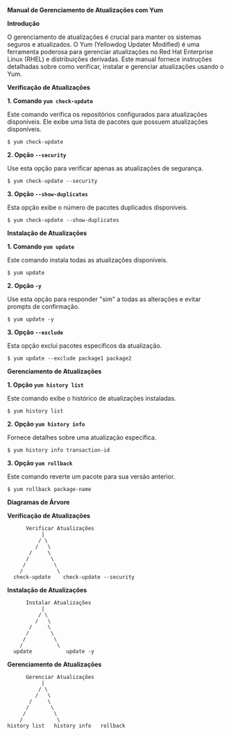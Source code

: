 **Manual de Gerenciamento de Atualizações com Yum**

**Introdução**

O gerenciamento de atualizações é crucial para manter os sistemas seguros e atualizados. O Yum (Yellowdog Updater Modified) é uma ferramenta poderosa para gerenciar atualizações no Red Hat Enterprise Linux (RHEL) e distribuições derivadas. Este manual fornece instruções detalhadas sobre como verificar, instalar e gerenciar atualizações usando o Yum.

**Verificação de Atualizações**

**1. Comando `yum check-update`**

Este comando verifica os repositórios configurados para atualizações disponíveis. Ele exibe uma lista de pacotes que possuem atualizações disponíveis.

```
$ yum check-update
```

**2. Opção `--security`**

Use esta opção para verificar apenas as atualizações de segurança.

```
$ yum check-update --security
```

**3. Opção `--show-duplicates`**

Esta opção exibe o número de pacotes duplicados disponíveis.

```
$ yum check-update --show-duplicates
```

**Instalação de Atualizações**

**1. Comando `yum update`**

Este comando instala todas as atualizações disponíveis.

```
$ yum update
```

**2. Opção `-y`**

Use esta opção para responder "sim" a todas as alterações e evitar prompts de confirmação.

```
$ yum update -y
```

**3. Opção `--exclude`**

Esta opção exclui pacotes específicos da atualização.

```
$ yum update --exclude package1 package2
```

**Gerenciamento de Atualizações**

**1. Opção `yum history list`**

Este comando exibe o histórico de atualizações instaladas.

```
$ yum history list
```

**2. Opção `yum history info`**

Fornece detalhes sobre uma atualização específica.

```
$ yum history info transaction-id
```

**3. Opção `yum rollback`**

Este comando reverte um pacote para sua versão anterior.

```
$ yum rollback package-name
```

**Diagramas de Árvore**

**Verificação de Atualizações**

```
      Verificar Atualizações
           |
          / \
         /   \
       /     \
      /       \
     /         \
    /           \
  check-update    check-update --security
```

**Instalação de Atualizações**

```
      Instalar Atualizações
           |
          / \
         /   \
       /     \
      /       \
     /         \
    /           \
  update           update -y
```

**Gerenciamento de Atualizações**

```
      Gerenciar Atualizações
           |
          / \
         /   \
       /     \
      /       \
     /         \
    /           \
history list   history info   rollback
```